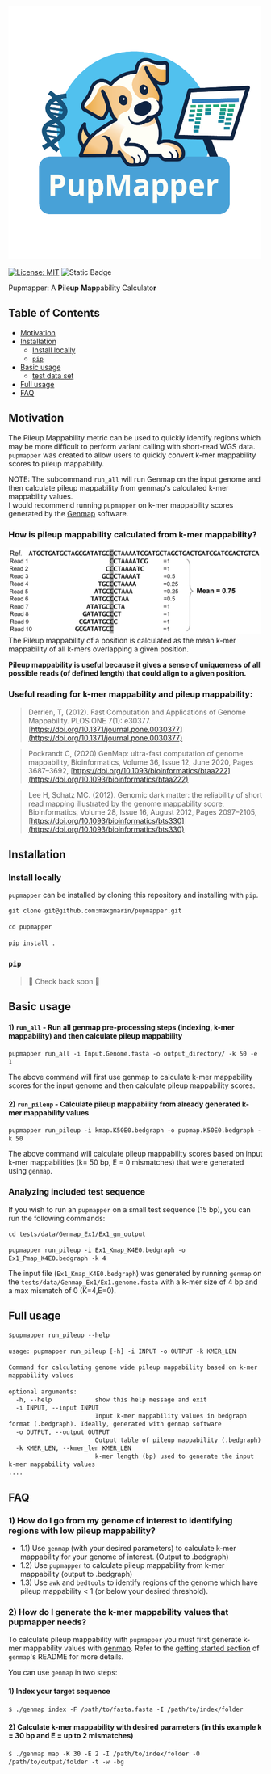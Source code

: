 <img width="500" src="https://github.com/maxgmarin/pupmapper/raw/main/Images/pupmapper.logo.png" alt="pupmapper logo">

[![License: MIT](https://img.shields.io/badge/License-MIT-yellow.svg)](https://opensource.org/licenses/MIT)
![Static Badge](https://img.shields.io/badge/language-Python_3-blue)
<!---[![Build Status]()]()
[![github release version]()]()
[![DOI]()]()
--->

Pupmapper: A **P**ile**up** **Map**pability Calculato**r** 

<!---
> TBD Reference
--->

[TOC]: #
## Table of Contents
- [Motivation](#motivation)
- [Installation](#installation)
  - [Install locally](#install-locally)
  - [`pip`](#pip)
- [Basic usage](#basic-usage)
  - [test data set](#analyzing-included-test-data-set)
- [Full usage](#full-usage)
- [FAQ](#FAQ)


## Motivation
The Pileup Mappability metric can be used to quickly identify regions which may be more difficult to perform variant calling with short-read WGS data. `pupmapper` was created to allow users to quickly convert k-mer mappability scores to pileup mappability. 


NOTE: The subcommand `run_all` will run Genmap on the input genome and then calculate pileup mappability from genmap's calculated k-mer mappability values.
<br> 
I would recommend running `pupmapper` on k-mer mappability scores generated by the [Genmap](https://github.com/cpockrandt/genmap) software.


### How is pileup mappability calculated from k-mer mappability?

<img width="500" src="https://github.com/maxgmarin/pupmapper/raw/main/Images/Derrien2012.PmapFig.png" alt="PmapFig">
The Pileup mappability of a position is calculated as the mean k-mer mappability of all k-mers overlapping a given position. <br>

**Pileup mappability is useful because it gives a sense of uniquemess of all possible reads (of defined length) that could align to a given position.**


### Useful reading for k-mer mappability and pileup mappability:

> Derrien, T, (2012). Fast Computation and Applications of Genome Mappability. PLOS ONE 7(1): e30377. [https://doi.org/10.1371/journal.pone.0030377](https://doi.org/10.1371/journal.pone.0030377)

> Pockrandt C, (2020) GenMap: ultra-fast computation of genome mappability, Bioinformatics, Volume 36, Issue 12, June 2020, Pages 3687–3692, [https://doi.org/10.1093/bioinformatics/btaa222](https://doi.org/10.1093/bioinformatics/btaa222)

> Lee H, Schatz MC. (2012). Genomic dark matter: the reliability of short read mapping illustrated by the genome mappability score, Bioinformatics, Volume 28, Issue 16, August 2012, Pages 2097–2105, [https://doi.org/10.1093/bioinformatics/bts330](https://doi.org/10.1093/bioinformatics/bts330)

## Installation
### Install locally
`pupmapper` can be installed by cloning this repository and installing with `pip`.

```
git clone git@github.com:maxgmarin/pupmapper.git

cd pupmapper

pip install . 
```

### `pip`
>🚧 Check back soon 🚧

## Basic usage


#### 1) `run_all` - Run all genmap pre-processing steps (indexing, k-mer mappability) and then calculate pileup mappability


```
pupmapper run_all -i Input.Genome.fasta -o output_directory/ -k 50 -e 1
```
The above command will first use genmap to calculate k-mer mappability scores for the input genome and then calculate pileup mappability scores.



#### 2) `run_pileup` - Calculate pileup mappability from already generated k-mer mappability values
```
pupmapper run_pileup -i kmap.K50E0.bedgraph -o pupmap.K50E0.bedgraph -k 50
```
The above command will calculate pileup mappability scores based on input k-mer mappabilities (k= 50 bp, E = 0 mismatches) that were generated using `genmap`.


### Analyzing included test sequence

If you wish to run an `pupmapper` on a small test sequence (15 bp), you can run the following commands:
```
cd tests/data/Genmap_Ex1/Ex1_gm_output

pupmapper run_pileup -i Ex1_Kmap_K4E0.bedgraph -o Ex1_Pmap_K4E0.bedgraph -k 4
```
The input file (`Ex1_Kmap_K4E0.bedgraph`) was generated by running `genmap` on the `tests/data/Genmap_Ex1/Ex1.genome.fasta` with a k-mer size of 4 bp and a max mismatch of 0 (K=4,E=0).


## Full usage
```
$pupmapper run_pileup --help

usage: pupmapper run_pileup [-h] -i INPUT -o OUTPUT -k KMER_LEN

Command for calculating genome wide pileup mappability based on k-mer mappability values

optional arguments:
  -h, --help            show this help message and exit
  -i INPUT, --input INPUT
                        Input k-mer mappability values in bedgraph format (.bedgraph). Ideally, generated with genmap software
  -o OUTPUT, --output OUTPUT
                        Output table of pileup mappability (.bedgraph)
  -k KMER_LEN, --kmer_len KMER_LEN
                        k-mer length (bp) used to generate the input k-mer mappability values
....
```



## FAQ

### 1) How do I go from my genome of interest to identifying regions with low pileup mappability?

- 1.1) Use `genmap` (with your desired parameters) to calculate k-mer mappability for your genome of interest. (Output to .bedgraph)
- 1.2) Use `pupmapper` to calculate pileup mappability from k-mer mappability (output to .bedgraph)
- 1.3) Use `awk` and `bedtools` to identify regions of the genome which have pileup mappability < 1 (or below your desired threshold).


### 2) How do I generate the k-mer mappability values that pupmapper needs?
To calculate pileup mappability with `pupmapper` you must first generate k-mer mappability values with [genmap](https://github.com/cpockrandt/genmap). Refer to the [getting started section](https://github.com/cpockrandt/genmap?tab=readme-ov-file#getting-started) of `genmap`'s README for more details.

You can use `genmap` in two steps:
#### 1) Index your target sequence
```
$ ./genmap index -F /path/to/fasta.fasta -I /path/to/index/folder
```

#### 2) Calculate k-mer mappability with desired parameters (in this example k = 30 bp and E = up to 2 mismatches)
```
$ ./genmap map -K 30 -E 2 -I /path/to/index/folder -O /path/to/output/folder -t -w -bg
```






